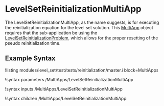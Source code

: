 # LevelSetReinitializationMultiApp

The LevelSetReinitializationMultiApp, as the name suggests, is for executing the reinitialization
equation for the level set solution. This [MultiApp](/MultiApps/index.md) object requires that the
sub-application be using the [LevelSetReinitializationProblem](/LevelSetReinitializationProblem.md),
which allows for the proper resetting of the pseudo reinitialization time.

## Example Syntax

!listing modules/level_set/test/tests/reinitialization/master.i block=MultiApps

!syntax parameters /MultiApps/LevelSetReinitializationMultiApp

!syntax inputs /MultiApps/LevelSetReinitializationMultiApp

!syntax children /MultiApps/LevelSetReinitializationMultiApp
